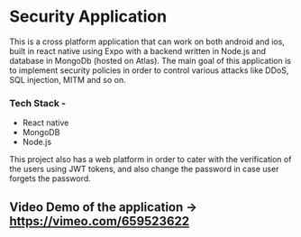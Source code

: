 # Security Application

This is a cross platform application that can work on both android and ios, built in react native using Expo with a backend written in Node.js and database in MongoDb (hosted on Atlas). The main goal of this application is to implement security policies in order to control various attacks like DDoS, SQL injection, MITM and so on.

### Tech Stack -

- React native
- MongoDB
- Node.js

This project also has a web platform in order to cater with the verification of the users using JWT tokens, and also change the password in case user forgets the password.

## Video Demo of the application -> https://vimeo.com/659523622
